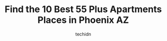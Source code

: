 ---
layout: ampstory
image: https://i0.wp.com/www.depkes.org/wp-content/uploads/2023/06/55-plus-apartments-0-in-phoenix-az-1685762353.jpeg?resize=640,853
author: techidn
featured: false
description: Discover the impressive array of 55 Plus Apartments options in Phoenix AZ, where you can find 10 of the largest 55 Plus Apartments establishments in the area. From renowned classics to hidde
title: Find the 10 Best 55 Plus Apartments Places in Phoenix AZ
cover:
   title: Find the 10 Best 55 Plus Apartments Places in Phoenix AZ
   subtitle: Rickpate
   background: https://www.depkes.org/wp-content/uploads/2023/06/55-plus-apartments-0-in-phoenix-az-1685762353.jpeg

pages: 
 - layout: thirds
   top: <h1>#1 Westward Ho</h1>
   bottom: "<p>The only reason I give 3 stars. its because residents smoke like chimneys downstairs. Its supposed to be a non smoking building. I want to live in a non smoking bui</p>"
   background: https://www.depkes.org/wp-content/uploads/2023/06/55-plus-apartments-1-in-phoenix-az-1685762353.jpeg
   backgroundblur: true
 - layout: thirds
   top: <h1>#2 Holiday Madison Meadows</h1>
   bottom: "<p>My 90-year old dad is a resident here, and we (his children) are all scattered elsewhere across the country. To the extent that he currently lives far away from any of us</p>"
   background: https://www.depkes.org/wp-content/uploads/2023/06/55-plus-apartments-2-in-phoenix-az-1685762354.jpeg
   cta:
      link: https://www.depkes.org/blog/find-the-10-best-55-plus-apartments-places-in-phoenix-az/
      text: Find the 10 Best 55 Plus Apartments Places in Phoenix AZ
 - layout: thirds
   top: <h1>#3 Zen Senior Living</h1>
   bottom: "<p>11645 North 25th Pl, Phoenix, AZ 85028, United States</p>"
   background: https://www.depkes.org/wp-content/uploads/2023/06/55-plus-apartments-3-in-phoenix-az-1685762355.jpeg
   cta:
      link: https://www.depkes.org/blog/find-the-10-best-55-plus-apartments-places-in-phoenix-az/
      text: Find the 10 Best 55 Plus Apartments Places in Phoenix AZ
 - layout: thirds
   top: <h1>#4 The Manor Village at Desert Ridge</h1>
   bottom: "<p>5560 E Deer Valley Dr, Phoenix, AZ 85054, United States</p>"
   background: https://images.unsplash.com/photo-1602536052359-ef94c21c5948?ixlib=rb-4.0.3&ixid=MnwxMjA3fDB8MHxwaG90by1wYWdlfHx8fGVufDB8fHx8&auto=format&fit=crop&w=640&h=853&q=80
   cta:
      link: https://www.depkes.org/blog/find-the-10-best-55-plus-apartments-places-in-phoenix-az/
      text: Find the 10 Best 55 Plus Apartments Places in Phoenix AZ
 - layout: thirds
   top: <h1>#5 Broadway Terrace - Affordable Housing for Seniors 62+</h1>
   bottom: "<p>12815 N 28th Dr, Phoenix, AZ 85029, United States</p>"
   background: https://images.unsplash.com/photo-1609083590460-7b8cc0ca65f8?ixlib=rb-4.0.3&ixid=MnwxMjA3fDB8MHxwaG90by1wYWdlfHx8fGVufDB8fHx8&auto=format&fit=crop&w=640&h=853&q=80
   cta:
      link: https://www.depkes.org/blog/find-the-10-best-55-plus-apartments-places-in-phoenix-az/
      text: Find the 10 Best 55 Plus Apartments Places in Phoenix AZ
 - layout: thirds
   top: <h1>#6 Madison Gardens Senior Community</h1>
   bottom: "<p>808 E Missouri Ave, Phoenix, AZ 85014, United States</p>"
   background: https://images.unsplash.com/photo-1527066579998-dbbae57f45ce?ixlib=rb-4.0.3&ixid=MnwxMjA3fDB8MHxwaG90by1wYWdlfHx8fGVufDB8fHx8&auto=format&fit=crop&w=640&h=853&q=80
   cta:
      link: https://www.depkes.org/blog/find-the-10-best-55-plus-apartments-places-in-phoenix-az/
      text: Find the 10 Best 55 Plus Apartments Places in Phoenix AZ
 - layout: thirds
   top: <h1>#7 El Caro Senior</h1>
   bottom: "<p>8025 N 21st Ave, Phoenix, AZ 85021, United States</p>"
   background: https://images.unsplash.com/photo-1547366785-564103df7e13?ixlib=rb-4.0.3&ixid=MnwxMjA3fDB8MHxwaG90by1wYWdlfHx8fGVufDB8fHx8&auto=format&fit=crop&w=640&h=853&q=80
   cta:
      link: https://www.depkes.org/blog/find-the-10-best-55-plus-apartments-places-in-phoenix-az/
      text: Find the 10 Best 55 Plus Apartments Places in Phoenix AZ
 - layout: thirds
   middle: Continue reading...
   background: https://images.unsplash.com/photo-1541356665065-22676f35dd40?ixlib=rb-4.0.3&ixid=MnwxMjA3fDB8MHxwaG90by1wYWdlfHx8fGVufDB8fHx8&auto=format&fit=crop&w=640&h=853&q=80
   cta:
      link: https://www.depkes.org/blog/find-the-10-best-55-plus-apartments-places-in-phoenix-az/
      text: Find the 10 Best 55 Plus Apartments Places in Phoenix AZ
      
---